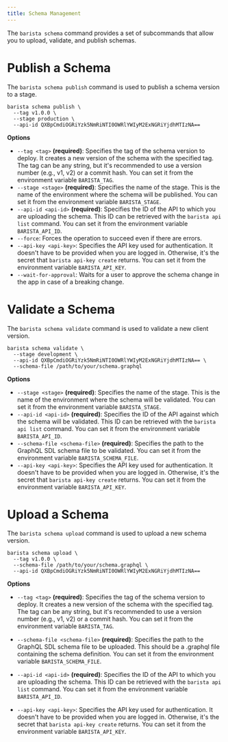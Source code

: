 ```yaml
---
title: Schema Management
---
```


The `barista schema` command provides a set of subcommands that allow you to upload, validate, and publish schemas.

# Publish a Schema

The `barista schema publish` command is used to publish a schema version to a stage.

```shell
barista schema publish \
  --tag v1.0.0 \
  --stage production \
  --api-id QXBpCmdiOGRiYzk5NmRiNTI0OWRlYWIyM2ExNGRiYjdhMTIzNA==
```

**Options**

- `--tag <tag>` **(required)**: Specifies the tag of the schema version to deploy. It creates a new version of the schema with the specified tag. The tag can be any string, but it's recommended to use a version number (e.g., v1, v2) or a commit hash. You can set it from the environment variable `BARISTA_TAG`.
- `--stage <stage>` **(required)**: Specifies the name of the stage. This is the name of the environment where the schema will be published. You can set it from the environment variable `BARISTA_STAGE`.
- `--api-id <api-id>` **(required)**: Specifies the ID of the API to which you are uploading the schema. This ID can be retrieved with the `barista api list` command. You can set it from the environment variable `BARISTA_API_ID`.
- `--force`: Forces the operation to succeed even if there are errors.
- `--api-key <api-key>`: Specifies the API key used for authentication. It doesn't have to be provided when you are logged in. Otherwise, it's the secret that `barista api-key create` returns. You can set it from the environment variable `BARISTA_API_KEY`.
- `--wait-for-approval`: Waits for a user to approve the schema change in the app in case of a breaking change.

# Validate a Schema

The `barista schema validate` command is used to validate a new client version.

```shell
barista schema validate \
  --stage development \
  --api-id QXBpCmdiOGRiYzk5NmRiNTI0OWRlYWIyM2ExNGRiYjdhMTIzNA== \
  --schema-file /path/to/your/schema.graphql
```

**Options**

- `--stage <stage>` **(required)**: Specifies the name of the stage. This is the name of the environment where the schema will be validated. You can set it from the environment variable `BARISTA_STAGE`.
- `--api-id <api-id>` **(required)**: Specifies the ID of the API against which the schema will be validated. This ID can be retrieved with the `barista api list` command. You can set it from the environment variable `BARISTA_API_ID`.
- `--schema-file <schema-file>` **(required)**: Specifies the path to the GraphQL SDL schema file to be validated. You can set it from the environment variable `BARISTA_SCHEMA_FILE`.
- `--api-key <api-key>`: Specifies the API key used for authentication. It doesn't have to be provided when you are logged in. Otherwise, it's the secret that `barista api-key create` returns. You can set it from the environment variable `BARISTA_API_KEY`.

# Upload a Schema

The `barista schema upload` command is used to upload a new schema version.

```shell
barista schema upload \
  --tag v1.0.0 \
  --schema-file /path/to/your/schema.graphql \
  --api-id QXBpCmdiOGRiYzk5NmRiNTI0OWRlYWIyM2ExNGRiYjdhMTIzNA==
```

**Options**

- `--tag <tag>` **(required)**: Specifies the tag of the schema version to deploy. It creates a new version of the schema with the specified tag. The tag can be any string, but it's recommended to use a version number (e.g., v1, v2) or a commit hash. You can set it from the environment variable `BARISTA_TAG`.
- `--schema-file <schema-file>` **(required)**: Specifies the path to the GraphQL SDL schema file to be uploaded. This should be a .graphql file containing the schema definition. You can set it from the environment variable `BARISTA_SCHEMA_FILE`.

- `--api-id <api-id>` **(required)**: Specifies the ID of the API to which you are uploading the schema. This ID can be retrieved with the `barista api list` command. You can set it from the environment variable `BARISTA_API_ID`.

- `--api-key <api-key>`: Specifies the API key used for authentication. It doesn't have to be provided when you are logged in. Otherwise, it's the secret that `barista api-key create` returns. You can set it from the environment variable `BARISTA_API_KEY`.

<!-- spell-checker:ignore Cmdi, Yjdh -->
